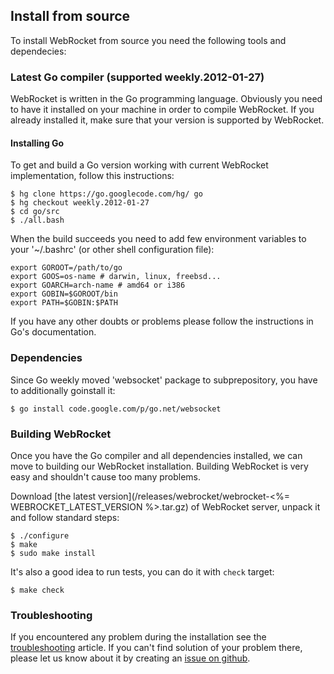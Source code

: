 ## Install from source

To install WebRocket from source you need the following tools and dependecies:

### Latest Go compiler (supported weekly.2012-01-27)

WebRocket is written in the Go programming language. Obviously you need to
have it installed on your machine in order to compile WebRocket. If you already
installed it, make sure that your version is supported by WebRocket.

#### Installing Go

To get and build a Go version working with current WebRocket implementation,
follow this instructions:

    $ hg clone https://go.googlecode.com/hg/ go
    $ hg checkout weekly.2012-01-27
    $ cd go/src
    $ ./all.bash

When the build succeeds you need to add few environment variables to your
'~/.bashrc' (or other shell configuration file):

    export GOROOT=/path/to/go
    export GOOS=os-name # darwin, linux, freebsd...
    export GOARCH=arch-name # amd64 or i386
    export GOBIN=$GOROOT/bin
    export PATH=$GOBIN:$PATH
	
If you have any other doubts or problems please follow the instructions
in Go's documentation.

### Dependencies

Since Go weekly moved 'websocket' package to subprepository, you have to
additionally goinstall it:

    $ go install code.google.com/p/go.net/websocket

### Building WebRocket

Once you have the Go compiler and all dependencies installed, we can move
to building our WebRocket installation. Building WebRocket is very easy and
shouldn't cause too many problems. 

Download [the latest version](/releases/webrocket/webrocket-<%= WEBROCKET_LATEST_VERSION %>.tar.gz)
of WebRocket server, unpack it and follow standard steps:

    $ ./configure
	$ make
    $ sudo make install
    
It's also a good idea to run tests, you can do it with `check` target:

	$ make check

### Troubleshooting

If you encountered any problem during the installation see the <a href="/install/troubles/">troubleshooting</a>
article. If you can't find solution of your problem there, please let us know about it by creating
an [issue on github](http://github.com/webrocket/webrocket/issues).

